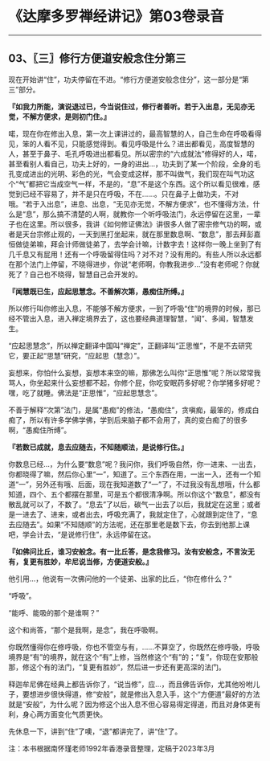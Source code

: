 # 《达摩多罗禅经讲记》第03卷录音

------

## 03、〖三〗修行方便道安般念住分第三

现在开始讲“住”，功夫停留在不进。“修行方便道安般念住分”，这一部分是“第三”部分。

**『如我力所能，演说退过已，今当说住过，修行者善听。若于入出息，无见亦无觉，不解方便求，是则初门住。』**

喏，现在你在修出入息，第一次上课讲过的，最高智慧的人，自己生命在呼吸看得见，笨的人看不见，只能感觉得到。看见呼吸是什么？进出都看见，高度智慧的人，甚至于鼻子、毛孔呼吸进出都看见。所以密宗的“六成就法”修得好的人，喏，甚至看别人看自己，功夫上好的，一身的进出…，功夫到了某一个阶段，全身的毛孔变成进出的光明、彩色的光，气会变成这样，那不叫做气，我们现在叫气功这个“气”都把它当成空气一样，不是的，“息”不是这个东西。这个所以看见很难，感觉到已经不容易了，并不是只在呼吸，不在……。只在鼻子上做功夫，不对哦。“若于入出息”，进息、出息，“无见亦无觉，不解方便求”，也不懂得方法，什么是“息”，那么搞不清楚的人啊，就教你一个听呼吸法门，永远停留在这里，一辈子也在这里。所以很多，我讲《如何修证佛法》讲很多人做了密宗修气功的啊，或者是天台宗修止观的，一天到黑打坐起来，就在那里数息啊、“数息”，那去拜彭嘉恒做徒弟嘛，拜会计师做徒弟了，去学会计嘛，计数字去！这样你一晚上坐到了有几千息又有屁用！还有一个呼吸留得住吗？对不对？没有用的。有些人所以永远都在那个法门上停留，不晓得进步，你说“老师啊，你教我进步…”没有老师呢？你就死了？自己也不晓得，智慧自己会开发的。

**『闻慧既已生，应起思慧念。不善解次第，愚痴住所缚。』**

所以修行叫你修出入息，不能够不解方便求，一到了呼吸“住”的境界的时候，那已经不管出入息，进入禅定境界去了，这也要经典道理智慧，“闻”、多闻，智慧发生。

“应起思慧念”，所以禅定翻译中国叫“禅定”，正翻译叫“正思惟”，不是不去研究它，要正起“思慧”研究，“应起思（慧念）”。

妄想来，你怕什么妄想，妄想本来空的嘛，那佛怎么叫你“正思惟”呢？所以常常我骂人，你坐起来什么妄想都不起，你修个屁，你吃安眠药多好呢？你学猪多好呢？嘿，吃了就睡。佛法是“正思惟”，“应起思慧念”。

不善于解释“次第”法门，是属“愚痴”的修法，“愚痴住”，贪嗔痴，最笨的，修成白痴了，所以有许多学佛学佛，学到后来脑子都不会用了，真的变白痴了的很多啊，“愚痴住所缚”。

**『若数已成就，息去应随去，不知随顺法，是说修行住。』**

你数息已经…，为什么要“数息”呢？我问你，我们呼吸自然，你一进来、一出去，你都晓得了嘛，然后你心里“一”，知道了。三个东西在用，一出一入，还有一个知道“一”，另外还有哦、后面，现在我知道数了“一”了，不过我没有乱想哦，什么都知道，四个、五个都摆在那里，可是五个都很清净啊。所以你这个“数息”，都没有散乱就可以了，不数了。“息去”了以后，碳气一出去了以后，我就定在这里；或者是一进去了、进来，或者出去，呼吸充满了，我就定住了，心就跟到定住了，“息去应随去”。如果“不知随顺”的方法呢，还在那里老是数下去，你去到他那上课吧，学会计去，“是说修行住”，永远停留在这。

**『如佛问比丘，谁习安般念。有一比丘答，是念我修习。汝有安般念，不言汝无有，复更有胜妙，牟尼说当修，方便道安般。』**

他引用…，他说有一次佛问他的一个徒弟、出家的比丘，“你在修什么？”

“呼吸”。

“能呼、能吸的那个是谁啊？”

这个和尚答，“那个是我啊，是念”，我在呼吸啊。

你既然懂得你在修呼吸，你也不管空与有，……不算空了，你既然在修呼吸，呼吸境界是“有”的境界，就在这个“有”上修，当然修这个“有”的；“复”，你现在安那般那，修这个有的法门，“复更有胜妙”，然后进一步还有更高深的法门。

释迦牟尼佛在经典上都告诉你了，“说当修”，应…，而且佛告诉你，尤其他吩咐儿子，要想进步很快得道，修“安般”，就是修出入息入手，这个“方便道”最好的方法就是“安般”，为什么呢？因为修这个出入息不但心容易得定得道，而且对身体更有利，身心两方面变化气质更快。

先休息一下，讲到“住”了噢，“退”都讲完了，讲“住”了。

注：本书根据南怀瑾老师1992年香港录音整理，定稿于2023年3月

